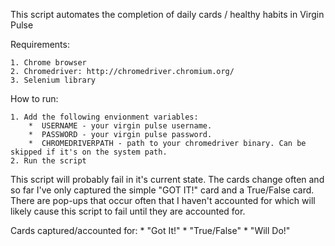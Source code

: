 This script automates the completion of daily cards / healthy habits in Virgin Pulse

Requirements:
    
    1. Chrome browser
    2. Chromedriver: http://chromedriver.chromium.org/
    3. Selenium library
    
How to run:
    
    1. Add the following envionment variables:
        *  USERNAME - your virgin pulse username.
        *  PASSWORD - your virgin pulse password.
        *  CHROMEDRIVERPATH - path to your chromedriver binary. Can be skipped if it's on the system path.
    2. Run the script
    
    
    
This script will probably fail in it's current state. The cards change often and so far I've only captured the simple 
"GOT IT!" card and a True/False card. There are pop-ups that occur often that I haven't accounted for which will likely
cause this script to fail until they are accounted for.

Cards captured/accounted for:
    *  "Got It!"
    *  "True/False"
    *  "Will Do!"
